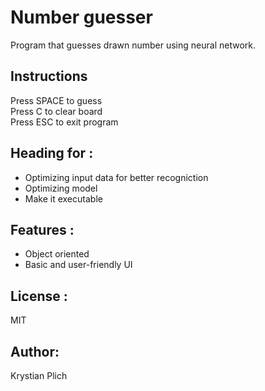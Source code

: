 # Number guesser
Program that guesses drawn number using neural network.

## Instructions 
Press SPACE to guess\
Press C to clear board\
Press ESC to exit program

## Heading for : 
* Optimizing input data for better recogniction
* Optimizing model
* Make it executable

## Features : 
* Object oriented
* Basic and user-friendly UI

## License :
MIT

## Author:
Krystian Plich